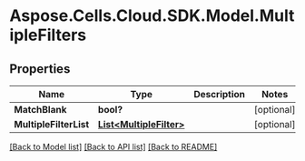 # Aspose.Cells.Cloud.SDK.Model.MultipleFilters
## Properties

Name | Type | Description | Notes
------------ | ------------- | ------------- | -------------
**MatchBlank** | **bool?** |  | [optional] 
**MultipleFilterList** | [**List&lt;MultipleFilter&gt;**](MultipleFilter.md) |  | [optional] 

[[Back to Model list]](../README.md#documentation-for-models) [[Back to API list]](../README.md#documentation-for-api-endpoints) [[Back to README]](../README.md)

